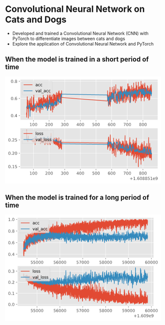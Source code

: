 # Convolutional Neural Network on Cats and Dogs

- Developed and trained a Convolutional Neural Network (CNN) with PyTorch to differentiate images between cats and dogs
- Explore the application of Convolutional Neural Network and PyTorch


## When the model is trained in a short period of time
![](src/plot.png)

## When the model is trained for a long period of time
![](src/plot2.png)